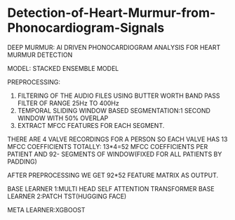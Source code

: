 # Detection-of-Heart-Murmur-from-Phonocardiogram-Signals

DEEP MURMUR: AI DRIVEN PHONOCARDIOGRAM ANALYSIS FOR HEART MURMUR DETECTION

MODEL: STACKED ENSEMBLE MODEL

PREPROCESSING:
1. FILTERING OF THE AUDIO FILES USING BUTTER WORTH BAND PASS FILTER OF RANGE 25Hz TO 400Hz
2. TEMPORAL SLIDING WINDOW BASED SEGMENTATION:1 SECOND WINDOW WITH 50% OVERLAP
3. EXTRACT MFCC FEATURES FOR EACH SEGMENT.

THERE ARE 4 VALVE RECORDINGS FOR A PERSON SO EACH VALVE HAS 13 MFCC COEFFICIENTS
TOTALLY: 13*4=52 MFCC COEFFICIENTS PER PATIENT
AND 92- SEGMENTS OF WINDOW(FIXED FOR ALL PATIENTS BY PADDING)

AFTER PREPROCESSING WE GET 92*52 FEATURE MATRIX AS OUTPUT.

BASE LEARNER 1:MULTI HEAD SELF ATTENTION TRANSFORMER
BASE LEARNER 2:PATCH TST(HUGGING FACE)

META LEARNER:XGBOOST
